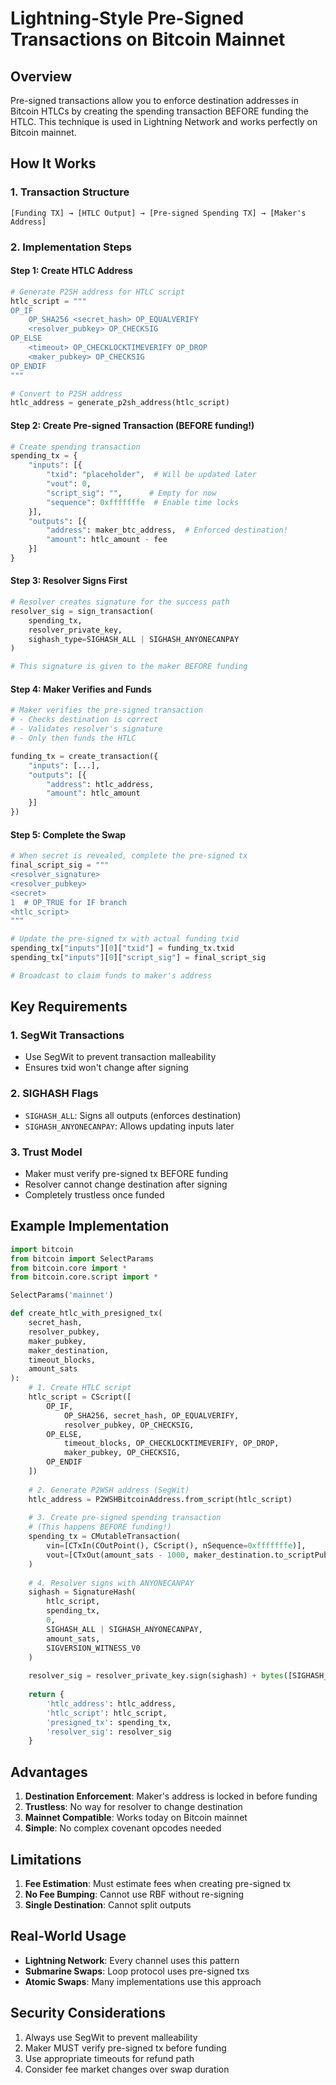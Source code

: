 # Lightning-Style Pre-Signed Transactions on Bitcoin Mainnet

## Overview

Pre-signed transactions allow you to enforce destination addresses in Bitcoin HTLCs by creating the spending transaction BEFORE funding the HTLC. This technique is used in Lightning Network and works perfectly on Bitcoin mainnet.

## How It Works

### 1. Transaction Structure

```
[Funding TX] → [HTLC Output] → [Pre-signed Spending TX] → [Maker's Address]
```

### 2. Implementation Steps

#### Step 1: Create HTLC Address
```python
# Generate P2SH address for HTLC script
htlc_script = """
OP_IF
    OP_SHA256 <secret_hash> OP_EQUALVERIFY
    <resolver_pubkey> OP_CHECKSIG
OP_ELSE
    <timeout> OP_CHECKLOCKTIMEVERIFY OP_DROP
    <maker_pubkey> OP_CHECKSIG
OP_ENDIF
"""

# Convert to P2SH address
htlc_address = generate_p2sh_address(htlc_script)
```

#### Step 2: Create Pre-signed Transaction (BEFORE funding!)
```python
# Create spending transaction
spending_tx = {
    "inputs": [{
        "txid": "placeholder",  # Will be updated later
        "vout": 0,
        "script_sig": "",      # Empty for now
        "sequence": 0xfffffffe  # Enable time locks
    }],
    "outputs": [{
        "address": maker_btc_address,  # Enforced destination!
        "amount": htlc_amount - fee
    }]
}
```

#### Step 3: Resolver Signs First
```python
# Resolver creates signature for the success path
resolver_sig = sign_transaction(
    spending_tx,
    resolver_private_key,
    sighash_type=SIGHASH_ALL | SIGHASH_ANYONECANPAY
)

# This signature is given to the maker BEFORE funding
```

#### Step 4: Maker Verifies and Funds
```python
# Maker verifies the pre-signed transaction
# - Checks destination is correct
# - Validates resolver's signature
# - Only then funds the HTLC

funding_tx = create_transaction({
    "inputs": [...],
    "outputs": [{
        "address": htlc_address,
        "amount": htlc_amount
    }]
})
```

#### Step 5: Complete the Swap
```python
# When secret is revealed, complete the pre-signed tx
final_script_sig = """
<resolver_signature>
<resolver_pubkey>
<secret>
1  # OP_TRUE for IF branch
<htlc_script>
"""

# Update the pre-signed tx with actual funding txid
spending_tx["inputs"][0]["txid"] = funding_tx.txid
spending_tx["inputs"][0]["script_sig"] = final_script_sig

# Broadcast to claim funds to maker's address
```

## Key Requirements

### 1. SegWit Transactions
- Use SegWit to prevent transaction malleability
- Ensures txid won't change after signing

### 2. SIGHASH Flags
- `SIGHASH_ALL`: Signs all outputs (enforces destination)
- `SIGHASH_ANYONECANPAY`: Allows updating inputs later

### 3. Trust Model
- Maker must verify pre-signed tx BEFORE funding
- Resolver cannot change destination after signing
- Completely trustless once funded

## Example Implementation

```python
import bitcoin
from bitcoin import SelectParams
from bitcoin.core import *
from bitcoin.core.script import *

SelectParams('mainnet')

def create_htlc_with_presigned_tx(
    secret_hash,
    resolver_pubkey,
    maker_pubkey,
    maker_destination,
    timeout_blocks,
    amount_sats
):
    # 1. Create HTLC script
    htlc_script = CScript([
        OP_IF,
            OP_SHA256, secret_hash, OP_EQUALVERIFY,
            resolver_pubkey, OP_CHECKSIG,
        OP_ELSE,
            timeout_blocks, OP_CHECKLOCKTIMEVERIFY, OP_DROP,
            maker_pubkey, OP_CHECKSIG,
        OP_ENDIF
    ])
    
    # 2. Generate P2WSH address (SegWit)
    htlc_address = P2WSHBitcoinAddress.from_script(htlc_script)
    
    # 3. Create pre-signed spending transaction
    # (This happens BEFORE funding!)
    spending_tx = CMutableTransaction(
        vin=[CTxIn(COutPoint(), CScript(), nSequence=0xfffffffe)],
        vout=[CTxOut(amount_sats - 1000, maker_destination.to_scriptPubKey())]
    )
    
    # 4. Resolver signs with ANYONECANPAY
    sighash = SignatureHash(
        htlc_script,
        spending_tx,
        0,
        SIGHASH_ALL | SIGHASH_ANYONECANPAY,
        amount_sats,
        SIGVERSION_WITNESS_V0
    )
    
    resolver_sig = resolver_private_key.sign(sighash) + bytes([SIGHASH_ALL | SIGHASH_ANYONECANPAY])
    
    return {
        'htlc_address': htlc_address,
        'htlc_script': htlc_script,
        'presigned_tx': spending_tx,
        'resolver_sig': resolver_sig
    }
```

## Advantages

1. **Destination Enforcement**: Maker's address is locked in before funding
2. **Trustless**: No way for resolver to change destination
3. **Mainnet Compatible**: Works today on Bitcoin mainnet
4. **Simple**: No complex covenant opcodes needed

## Limitations

1. **Fee Estimation**: Must estimate fees when creating pre-signed tx
2. **No Fee Bumping**: Cannot use RBF without re-signing
3. **Single Destination**: Cannot split outputs

## Real-World Usage

- **Lightning Network**: Every channel uses this pattern
- **Submarine Swaps**: Loop protocol uses pre-signed txs
- **Atomic Swaps**: Many implementations use this approach

## Security Considerations

1. Always use SegWit to prevent malleability
2. Maker MUST verify pre-signed tx before funding
3. Use appropriate timeouts for refund path
4. Consider fee market changes over swap duration